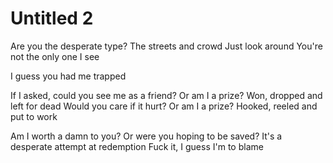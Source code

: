 Untitled 2
==========

Are you the desperate type?
The streets and crowd
Just look around
You're not the only one I see

I guess you had me trapped

If I asked, could you see me as a friend?
Or am I a prize? Won, dropped and left for dead
Would you care if it hurt?
Or am I a prize? Hooked, reeled and put to work

Am I worth a damn to you?
Or were you hoping to be saved?
It's a desperate attempt at redemption
Fuck it, I guess I'm to blame
